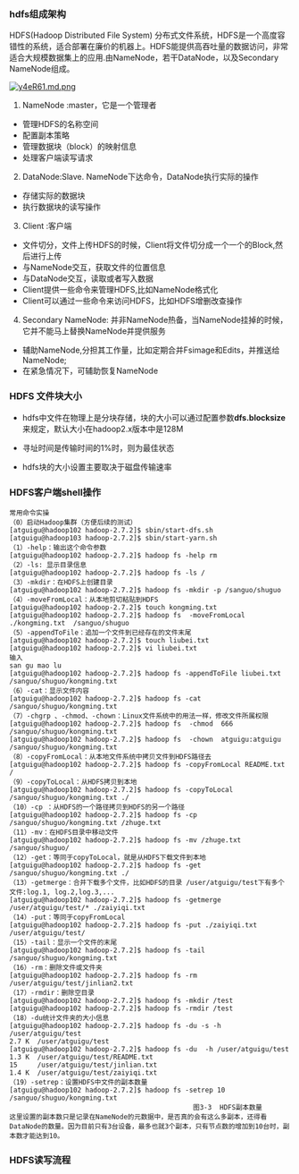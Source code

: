 ### hdfs组成架构

HDFS(Hadoop Distributed File System) 分布式文件系统，HDFS是一个高度容错性的系统，适合部署在廉价的机器上。HDFS能提供高吞吐量的数据访问，非常适合大规模数据集上的应用.由NameNode，若干DataNode，以及Secondary NameNode组成。

[![y4eR61.md.png](https://s3.ax1x.com/2021/02/19/y4eR61.md.png)](https://imgchr.com/i/y4eR61)

1. NameNode :master，它是一个管理者

- 管理HDFS的名称空间
- 配置副本策略
- 管理数据块（block）的映射信息
- 处理客户端读写请求

2. DataNode:Slave. NameNode下达命令，DataNode执行实际的操作

- 存储实际的数据块
- 执行数据块的读写操作

3. Client :客户端

- 文件切分，文件上传HDFS的时候，Client将文件切分成一个一个的Block,然后进行上传
- 与NameNode交互，获取文件的位置信息
- 与DataNode交互，读取或者写入数据
- Client提供一些命令来管理HDFS,比如NameNode格式化
- Client可以通过一些命令来访问HDFS，比如HDFS增删改查操作

4. Secondary NameNode: 并非NameNode热备，当NameNode挂掉的时候，它并不能马上替换NameNode并提供服务

- 辅助NameNode,分担其工作量，比如定期合并Fsimage和Edits，并推送给NameNode;
- 在紧急情况下，可辅助恢复NameNode

### HDFS 文件块大小

- hdfs中文件在物理上是分块存储，块的大小可以通过配置参数**dfs.blocksize**来规定，默认大小在hadoop2.x版本中是128M

- 寻址时间是传输时间的1%时，则为最佳状态

- hdfs块的大小设置主要取决于磁盘传输速率

### HDFS客户端shell操作

````
常用命令实操
（0）启动Hadoop集群（方便后续的测试）
[atguigu@hadoop102 hadoop-2.7.2]$ sbin/start-dfs.sh
[atguigu@hadoop103 hadoop-2.7.2]$ sbin/start-yarn.sh
（1）-help：输出这个命令参数
[atguigu@hadoop102 hadoop-2.7.2]$ hadoop fs -help rm
（2）-ls: 显示目录信息
[atguigu@hadoop102 hadoop-2.7.2]$ hadoop fs -ls /
（3）-mkdir：在HDFS上创建目录
[atguigu@hadoop102 hadoop-2.7.2]$ hadoop fs -mkdir -p /sanguo/shuguo
（4）-moveFromLocal：从本地剪切粘贴到HDFS
[atguigu@hadoop102 hadoop-2.7.2]$ touch kongming.txt
[atguigu@hadoop102 hadoop-2.7.2]$ hadoop fs  -moveFromLocal  ./kongming.txt  /sanguo/shuguo
（5）-appendToFile：追加一个文件到已经存在的文件末尾
[atguigu@hadoop102 hadoop-2.7.2]$ touch liubei.txt
[atguigu@hadoop102 hadoop-2.7.2]$ vi liubei.txt
输入
san gu mao lu
[atguigu@hadoop102 hadoop-2.7.2]$ hadoop fs -appendToFile liubei.txt /sanguo/shuguo/kongming.txt
（6）-cat：显示文件内容
[atguigu@hadoop102 hadoop-2.7.2]$ hadoop fs -cat /sanguo/shuguo/kongming.txt
（7）-chgrp 、-chmod、-chown：Linux文件系统中的用法一样，修改文件所属权限
[atguigu@hadoop102 hadoop-2.7.2]$ hadoop fs  -chmod  666  /sanguo/shuguo/kongming.txt
[atguigu@hadoop102 hadoop-2.7.2]$ hadoop fs  -chown  atguigu:atguigu   /sanguo/shuguo/kongming.txt
（8）-copyFromLocal：从本地文件系统中拷贝文件到HDFS路径去
[atguigu@hadoop102 hadoop-2.7.2]$ hadoop fs -copyFromLocal README.txt /
（9）-copyToLocal：从HDFS拷贝到本地
[atguigu@hadoop102 hadoop-2.7.2]$ hadoop fs -copyToLocal /sanguo/shuguo/kongming.txt ./
（10）-cp ：从HDFS的一个路径拷贝到HDFS的另一个路径
[atguigu@hadoop102 hadoop-2.7.2]$ hadoop fs -cp /sanguo/shuguo/kongming.txt /zhuge.txt
（11）-mv：在HDFS目录中移动文件
[atguigu@hadoop102 hadoop-2.7.2]$ hadoop fs -mv /zhuge.txt /sanguo/shuguo/
（12）-get：等同于copyToLocal，就是从HDFS下载文件到本地
[atguigu@hadoop102 hadoop-2.7.2]$ hadoop fs -get /sanguo/shuguo/kongming.txt ./
（13）-getmerge：合并下载多个文件，比如HDFS的目录 /user/atguigu/test下有多个文件:log.1, log.2,log.3,...
[atguigu@hadoop102 hadoop-2.7.2]$ hadoop fs -getmerge /user/atguigu/test/* ./zaiyiqi.txt
（14）-put：等同于copyFromLocal
[atguigu@hadoop102 hadoop-2.7.2]$ hadoop fs -put ./zaiyiqi.txt /user/atguigu/test/
（15）-tail：显示一个文件的末尾
[atguigu@hadoop102 hadoop-2.7.2]$ hadoop fs -tail /sanguo/shuguo/kongming.txt
（16）-rm：删除文件或文件夹
[atguigu@hadoop102 hadoop-2.7.2]$ hadoop fs -rm /user/atguigu/test/jinlian2.txt
（17）-rmdir：删除空目录
[atguigu@hadoop102 hadoop-2.7.2]$ hadoop fs -mkdir /test
[atguigu@hadoop102 hadoop-2.7.2]$ hadoop fs -rmdir /test
（18）-du统计文件夹的大小信息
[atguigu@hadoop102 hadoop-2.7.2]$ hadoop fs -du -s -h /user/atguigu/test
2.7 K  /user/atguigu/test
[atguigu@hadoop102 hadoop-2.7.2]$ hadoop fs -du  -h /user/atguigu/test
1.3 K  /user/atguigu/test/README.txt
15     /user/atguigu/test/jinlian.txt
1.4 K  /user/atguigu/test/zaiyiqi.txt
（19）-setrep：设置HDFS中文件的副本数量
[atguigu@hadoop102 hadoop-2.7.2]$ hadoop fs -setrep 10 /sanguo/shuguo/kongming.txt
                                              图3-3  HDFS副本数量
这里设置的副本数只是记录在NameNode的元数据中，是否真的会有这么多副本，还得看DataNode的数量。因为目前只有3台设备，最多也就3个副本，只有节点数的增加到10台时，副本数才能达到10。

````
### HDFS读写流程